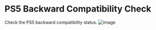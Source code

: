 # PS5 Backward Compatibility Check
Check the PS5 backward compatibility status. 
![image](https://user-images.githubusercontent.com/36906814/97773609-47dd7800-1b8c-11eb-8cfa-ea4249405e45.png)
